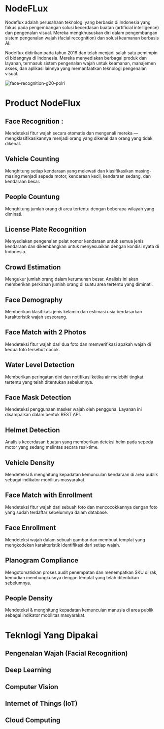 # NodeFLux
Nodeflux adalah perusahaan teknologi yang berbasis di Indonesia yang fokus pada pengembangan solusi kecerdasan buatan (artificial intelligence) dan pengenalan visual. 
Mereka mengkhususkan diri dalam pengembangan sistem pengenalan wajah (facial recognition) dan solusi keamanan berbasis AI.

Nodeflux didirikan pada tahun 2016 dan telah menjadi salah satu pemimpin di bidangnya di Indonesia. Mereka menyediakan berbagai produk dan layanan, 
termasuk sistem pengenalan wajah untuk keamanan, manajemen akses, dan aplikasi lainnya yang memanfaatkan teknologi pengenalan visual.

![face-recognition-g20-polri](https://github.com/zhenansky/ubicom/assets/63436760/9bc9b4b1-9f45-4f9b-b2c1-17d1edbf984f)

# Product NodeFlux
## Face Recognition :
Mendeteksi fitur wajah secara otomatis dan mengenali mereka — mengklasifikasikannya menjadi orang yang dikenal dan orang yang tidak dikenal.
## Vehicle Counting
Menghitung setiap kendaraan yang melewati dan klasifikasikan masing-masing menjadi sepeda motor, kendaraan kecil, kendaraan sedang, dan kendaraan besar.
## People Countung 
Menghitung jumlah orang di area tertentu dengan beberapa wilayah yang diminati.
## License Plate Recognition
Menyediakan pengenalan pelat nomor kendaraan untuk semua jenis kendaraan dan dikembangkan untuk menyesuaikan dengan kondisi nyata di Indonesia.
## Crowd Estimation
Mengukur jumlah orang dalam kerumunan besar. Analisis ini akan memberikan perkiraan jumlah orang di suatu area tertentu yang diminati.
## Face Demography
Memberikan klasifikasi jenis kelamin dan estimasi usia berdasarkan karakteristik wajah seseorang.
## Face Match with 2 Photos
Mendeteksi fitur wajah dari dua foto dan memverifikasi apakah wajah di kedua foto tersebut cocok.
## Water Level Detection
Memberikan peringatan dini dan notifikasi ketika air melebihi tingkat tertentu yang telah ditentukan sebelumnya.
## Face Mask Detection
Mendeteksi penggunaan masker wajah oleh pengguna. Layanan ini disampaikan dalam bentuk REST API.
## Helmet Detection
Analisis kecerdasan buatan yang memberikan deteksi helm pada sepeda motor yang sedang melintas secara real-time.
## Vehicle Density
Mendeteksi & menghitung kepadatan kemunculan kendaraan di area publik sebagai indikator mobilitas masyarakat.
## Face Match with Enrollment
Mendeteksi fitur wajah dari sebuah foto dan mencocokkannya dengan foto yang sudah terdaftar sebelumnya dalam database.
## Face Enrollment
Mendeteksi wajah dalam sebuah gambar dan membuat templat yang mengkodekan karakteristik identifikasi dari setiap wajah.
## Planogram Compliance
Mengotomatiskan proses audit penempatan dan menempatkan SKU di rak, kemudian membungkusnya dengan templat yang telah ditentukan sebelumnya.
## People Density
Mendeteksi & menghitung kepadatan kemunculan manusia di area publik sebagai indikator mobilitas masyarakat.

# Teknlogi Yang Dipakai
## Pengenalan Wajah (Facial Recognition)
## Deep Learning
## Computer Vision
## Internet of Things (IoT)
## Cloud Computing

